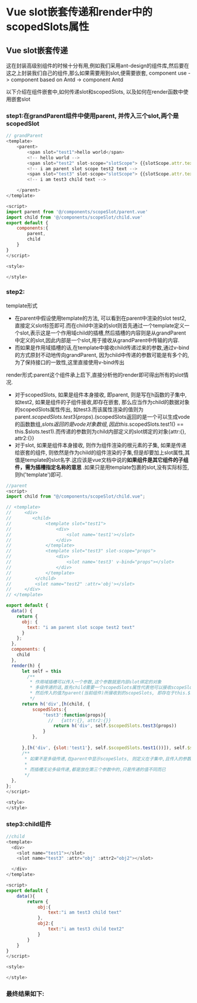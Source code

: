 # Vue slot嵌套传递和render中的scopedSlots属性
## Vue slot嵌套传递

这在封装高级别组件的时候十分有用,例如我们采用ant-design的组件库,然后要在这之上封装我们自己的组件,那么如果需要用到slot,便需要嵌套, component use -> component based on Antd -> component Antd

以下介绍在组件嵌套中,如何传递slot和scopedSlots, 以及如何在render函数中使用嵌套slot

### step1:在grandParent组件中使用parent, 并传入三个slot,两个是scopedSlot
```javascript
// grandParent
<template>
    <parent>
        <span slot="test1">hello world</span>
        <!-- hello world -->
        <span slot="test2" slot-scope="slotScope"> {{slotScope.attr.text}}</span>
        <!-- i am parent slot scope test2 text -->
        <span slot="test3" slot-scope="slotScope"> {{slotScope.attr.text}} {{slotScope.attr2.text}}</span> 
        <!-- i am test3 child text -->

    </parent>
</template>

<script>
import parent from '@/components/scopeSlot/parent.vue'
import child from '@/components/scopeSlot/child.vue'
export default {
    components:{
        parent,
        child
    }
}
</script>

<style>

</style>
```
### step2:
template形式

* 在parent中假设使用template的方法, 可以看到在parent中渲染的slot test2,直接定义slot标签即可.而在child中渲染的slot则首先通过一个template定义一个slot,表示这是一个作用域child的插槽,然后插槽的内容则是从grandParent中定义的slot,因此内部是一个slot,用于接收从grandParent中传输的内容.
* 而如果是作用域插槽的话,在template中接收child传递过来的参数,通过v-bind的方式原封不动地传向grandParent, 因为child中传递的参数可能是有多个的,为了保持接口的一致性,这里直接使用v-bind传出  

render形式:parent这个组件承上启下,直接分析他的render即可得出所有的slot情况.

* 对于scopedSlots, 如果是组件本身接收, 即parent, 则是写在h函数的子集中,如test2, 如果是组件的子组件接收,即存在嵌套, 那么应当作为child的数据对象的scopedSlots属性传出, 如test3.而该属性渲染的值则为parent.$scopedSlots.test3(props).($scopedSlots返回的是一个可以生成vode的函数数组,$slots返回的是vode对象数组,因此this.$scopedSlots.test1() == this.$slots.test1).而传递的参数则为child内部定义的slot绑定的对象{attr:{}, attr2:{}}
* 对于slot, 如果是组件本身接收, 则作为组件渲染的根元素的子集, 如果是传递给嵌套的组件, 则依然是作为child的组件渲染的子集,但是却要加上slot属性,其值是template的slot名字.这应该是vue文档中说的**如果组件是其它组件的子组件，需为插槽指定名称的意思** .如果只是用template包裹的slot,没有实际标签,则h('template')即可.
```javascript
//parent
<script>
import child from "@/components/scopeSlot/child.vue";

// <template>
//     <div>
//        <child>
//             <template slot="test1">
//                 <div>
//                     <slot name='test1'></slot>
//                 </div>
//             </template>   
//             <template slot="test3" slot-scope="props">
//                 <div>
//                     <slot name='test3' v-bind="props"></slot>
//                 </div>
//             </template>   
//         </child>
//         <slot name="test2" :attr='obj'></slot> 
//     </div>
// </template>

export default {
  data() {
    return {
      obj: {
        text: "i am parent slot scope test2 text"
      }
    };
  },
  components: {
    child
  },
  render(h) {
      let self = this
        /**
         * 作用域插槽可以传入一个参数,这个参数就是内部slot绑定的对象
         * 多级传递的话,首先child需要一个scopedSlots属性代表他可以接收scopeSlot,
         * 然后传入的值为parent(当前组件)所接收到的scopeSlots, 即存在于this.$scopedSlots中的内容
         */
      return h('div',[h(child, {
          scopedSlots:{
              'test3':function(props){
                //   {attr:{}, attr2:{}}
                  return h('div', self.$scopedSlots.test3(props))
              }
          },
        
      },[h('div', {slot:'test1'}, self.$scopedSlots.test1())]), self.$scopedSlots.test2({attr:self.$data.obj})])
      /**
       * 如果不是多级传递,在parent中显示scopeSlots, 则定义在子集中,且传入的参数可以是this.$data, 只需要指定key值attr即可. 
       * 
       * 而插槽无论多级传递,都是放在第三个参数中的,只是传递的值不同而已
       */
  },
};
</script>

<style>
</style>
```
### step3:child组件
```javascript
//child
<template>
  <div>
    <slot name="test1"></slot>
    <slot name="test3" :attr="obj" :attr2="obj2"></slot>

  </div>
</template>

<script>
export default {
    data(){
        return {
            obj:{
                text:"i am test3 child text"
            },
            obj2:{
                text:"i am test3 child text2"
            }
        }
    }
}
</script>

<style>

</style>
```

### 最终结果如下:
<img :src="$withBase('/img/vue/slot_renderSlot.png')">